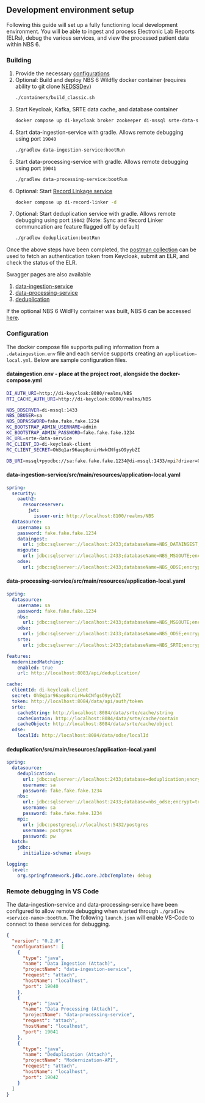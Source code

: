 ## Development environment setup
Following this guide will set up a fully functioning local development environment. You will be able to ingest and process Electronic Lab Reports (ELRs), debug the various services, and view the processed patient data within NBS 6.

### Building
1. Provide the necessary [configurations](#configuration)
1. Optional: Build and deploy NBS 6 Wildfly docker container (requires ability to git clone [NEDSSDev](https://github.com/cdcent/))
      ```bash
      ./containers/build_classic.sh
      ```
2. Start Keycloak, Kafka, SRTE data cache, and database container
      ```bash
      docker compose up di-keycloak broker zookeeper di-mssql srte-data-service -d
      ```
3. Start data-ingestion-service with gradle. Allows remote debugging using port `19040`
      ```bash
      ./gradlew data-ingestion-service:bootRun
      ```
4. Start data-processing-service with gradle. Allows remote debugging using port `19041`
      ```bash
      ./gradlew data-processing-service:bootRun
      ```
5. Optional: Start [Record Linkage service](https://github.com/CDCgov/RecordLinker)
      ```bash
      docker compose up di-record-linker -d
      ```
6. Optional: Start deduplication service with gradle. Allows remote debugging using port `19042` (Note: Sync and Record Linker communcation are feature flagged off by default)
      ```bash
      ./gradlew deduplication:bootRun
      ```

Once the above steps have been completed, the [postman collection](./DataIngestion.postman_collection.json) can be used to fetch an authentication token from Keycloak, submit an ELR, and check the status of the ELR. 

Swagger pages are also available
1. [data-ingestion-service](http://localhost:8081/ingestion/swagger-ui/index.html)
2. [data-processing-service](http://localhost:8082/rti/swagger-ui/index.html)
3. [deduplication](http://localhost:8083/swagger-ui/index.html)

If the optional NBS 6 WildFly container was built, NBS 6 can be accessed [here](http://localhost:7002/nbs/login).


### Configuration
The docker compose file supports pulling information from a `.dataingestion.env` file and each service supports creating an `application-local.yml`. Below are sample configuration files.
#### dataingestion.env - place at the project root, alongside the docker-compose.yml
```bash
DI_AUTH_URI=http://di-keycloak:8080/realms/NBS
RTI_CACHE_AUTH_URI=http://di-keycloak:8080/realms/NBS

NBS_DBSERVER=di-mssql:1433
NBS_DBUSER=sa
NBS_DBPASSWORD=fake.fake.fake.1234
KC_BOOTSTRAP_ADMIN_USERNAME=admin
KC_BOOTSTRAP_ADMIN_PASSWORD=fake.fake.fake.1234
RC_URL=srte-data-service
RC_CLIENT_ID=di-keycloak-client
RC_CLIENT_SECRET=OhBq1ar96aep8cnirHwkCNfgsO9yybZI

DB_URI=mssql+pyodbc://sa:fake.fake.fake.1234@di-mssql:1433/mpi?driver=ODBC+Driver+18+for+SQL+Server&TrustServerCertificate=yes
```

#### data-ingestion-service/src/main/resources/application-local.yaml
```yml
spring:
  security:
    oauth2:
      resourceserver:
        jwt:
          issuer-uri: http://localhost:8100/realms/NBS
  datasource:
    username: sa
    password: fake.fake.fake.1234
    dataingest:
      url: jdbc:sqlserver://localhost:2433;databaseName=NBS_DATAINGEST;encrypt=true;trustServerCertificate=true;
    msgoute:
      url: jdbc:sqlserver://localhost:2433;databaseName=NBS_MSGOUTE;encrypt=true;trustServerCertificate=true;
    odse:
      url: jdbc:sqlserver://localhost:2433;databaseName=NBS_ODSE;encrypt=true;trustServerCertificate=true;
```

#### data-processing-service/src/main/resources/application-local.yaml
```yml
spring:
  datasource:
    username: sa
    password: fake.fake.fake.1234
    nbs:
      url: jdbc:sqlserver://localhost:2433;databaseName=NBS_MSGOUTE;encrypt=true;trustServerCertificate=true;
    odse:
      url: jdbc:sqlserver://localhost:2433;databaseName=NBS_ODSE;encrypt=true;trustServerCertificate=true;
    srte:
      url: jdbc:sqlserver://localhost:2433;databaseName=NBS_SRTE;encrypt=true;trustServerCertificate=true;

features:
  modernizedMatching:
    enabled: true
    url: http://localhost:8083/api/deduplication/

cache:
  clientId: di-keycloak-client
  secret: OhBq1ar96aep8cnirHwkCNfgsO9yybZI
  token: http://localhost:8084/data/api/auth/token
  srte:
    cacheString: http://localhost:8084/data/srte/cache/string
    cacheContain: http://localhost:8084/data/srte/cache/contain
    cacheObject: http://localhost:8084/data/srte/cache/object
  odse:
    localId: http://localhost:8084/data/odse/localId

```

#### deduplication/src/main/resources/application-local.yaml
```yml
spring:
  datasource:
    deduplication:
      url: jdbc:sqlserver://localhost:2433;database=deduplication;encrypt=true;trustServerCertificate=true;
      username: sa
      password: fake.fake.fake.1234
    nbs:
      url: jdbc:sqlserver://localhost:2433;database=nbs_odse;encrypt=true;trustServerCertificate=true;
      username: sa
      password: fake.fake.fake.1234
    mpi:
      url: jdbc:postgresql://localhost:5432/postgres
      username: postgres
      password: pw
  batch:
    jdbc:
      initialize-schema: always

logging:
  level:
    org.springframework.jdbc.core.JdbcTemplate: debug
```

### Remote debugging in VS Code
The data-ingestion-service and data-processing-service have been configured to allow remote debugging when started through `./gradlew <service-name>:bootRun`. The following `launch.json` will enable VS-Code to connect to these services for debugging.
```json
{
  "version": "0.2.0",
  "configurations": [
    {
      "type": "java",
      "name": "Data Ingestion (Attach)",
      "projectName": "data-ingestion-service",
      "request": "attach",
      "hostName": "localhost",
      "port": 19040
    },
    {
      "type": "java",
      "name": "Data Processing (Attach)",
      "projectName": "data-processing-service",
      "request": "attach",
      "hostName": "localhost",
      "port": 19041
    },
    {
      "type": "java",
      "name": "Deduplication (Attach)",
      "projectName": "Modernization-API",
      "request": "attach",
      "hostName": "localhost",
      "port": 19042
    }
  ]
}
```